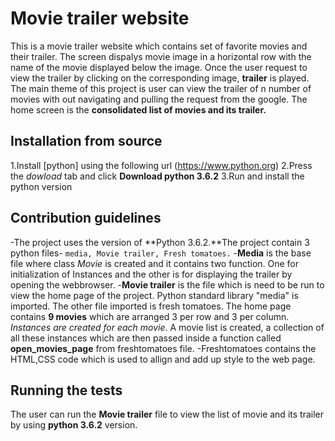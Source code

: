

# Movie trailer website
This is a movie trailer website which contains set of favorite movies and their trailer. The screen dispalys movie image in a horizontal row with the name of the movie displayed below the image. Once the user request to view the trailer by clicking on the corresponding image, **trailer** is played. The main theme of this project is user can view the trailer of n number of movies with out navigating and pulling the request from the google. The home screen is the **consolidated list of movies and its trailer.**

## Installation from source
1.Install [python] using the following url (https://www.python.org)
2.Press the *dowload* tab and click **Download python 3.6.2**
3.Run and install the python version

## Contribution guidelines
-The project uses the version of **Python 3.6.2.**The project contain 3 python files- `media, Movie trailer, Fresh tomatoes.`
-**Media** is the base file where class *Movie* is created and it contains two function. One for initialization of Instances and the other is for displaying the trailer by opening the webbrowser.
-**Movie trailer** is the file which is need to be run to view the home page of the project. Python standard library "media" is imported. The other file imported is fresh tomatoes. The home page contains **9 movies** which are arranged 3 per row and 3 per column. *Instances are created for each movie*. A movie list is  created, a collection of all these instances which are then passed inside a function called **open_movies_page** from freshtomatoes file.
-Freshtomatoes contains the HTML,CSS code which is used to allign and add up style to the web page.

## Running the tests
The user can run the **Movie trailer** file to view the list of movie and its trailer by using **python 3.6.2** version.







